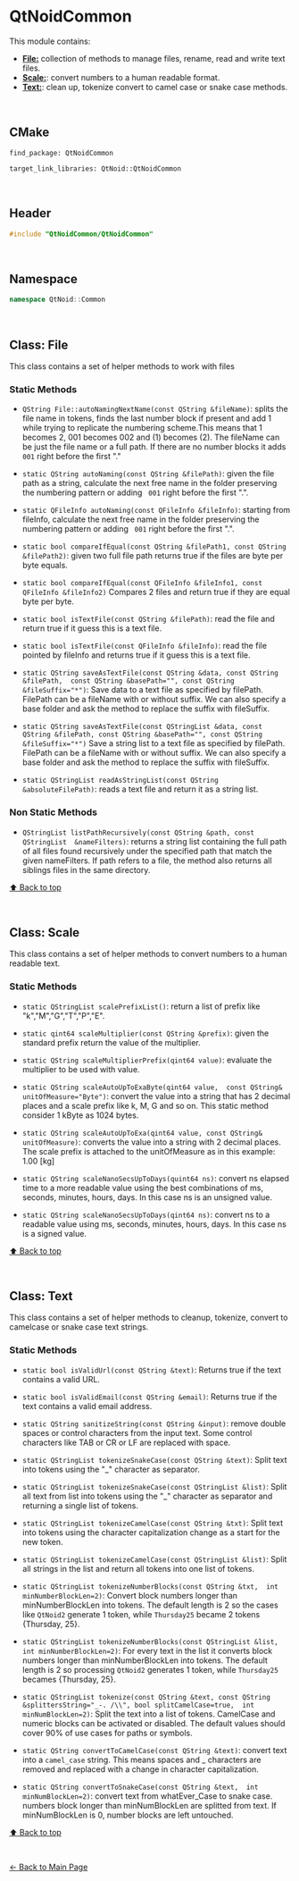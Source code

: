 # QtNoidCommon
This module contains:
- [**File:**](#class-file) collection of methods to manage files, rename, read and write text files.
- [**Scale:**](#class-scale): convert numbers to a human readable format.
- [**Text:**](#class-text): clean up, tokenize convert to camel case or snake case methods.

&nbsp;

## CMake
```
find_package: QtNoidCommon

target_link_libraries: QtNoid::QtNoidCommon
```

&nbsp;

## Header

```cpp
#include "QtNoidCommon/QtNoidCommon"
```

&nbsp;

## Namespace

```cpp
namespace QtNoid::Common
```

&nbsp;

## Class: File
This class contains a set of helper methods to work
with files

### Static Methods
- `QString File::autoNamingNextName(const QString &fileName)`: splits the file
  name in tokens, finds the last number block if present and add 1 while trying 
  to replicate the numbering scheme.This means that 1 becomes 2, 001 becomes 002
  and (1) becomes (2). The fileName can be just the file name or a full path. If
  there are no number blocks it adds ` 001` right before the first "."

- `static QString autoNaming(const QString &filePath)`: given the file path 
  as a string, calculate the next free name in the folder preserving the 
  numbering pattern or adding ` 001` right before the first ".".

- `static QFileInfo autoNaming(const QFileInfo &fileInfo)`: starting from
  fileInfo, calculate the next free name in the folder preserving the numbering 
  pattern or adding ` 001` right before the first ".".
  
- `static bool compareIfEqual(const QString &filePath1, const QString &filePath2)`: 
  given two full file path returns true if the files are byte per byte equals.
  
- `static bool compareIfEqual(const QFileInfo &fileInfo1, const QFileInfo &fileInfo2)`
  Compares 2 files and return true if they are equal byte per byte.

- `static bool isTextFile(const QString &filePath)`: read the file and return true
  if it guess this is a text file. 
  
- `static bool isTextFile(const QFileInfo &fileInfo)`: read the file pointed by
  fileInfo and returns true if it guess this is a text file. 

- `static QString saveAsTextFile(const QString &data, const QString &filePath, 
  const QString &basePath="", const QString &fileSuffix="*")`:
  Save data to a text file as specified by filePath. FilePath can be a fileName 
  with or without suffix. We can also specify a base folder and ask the method
  to replace the suffix with fileSuffix.
  
- `static QString saveAsTextFile(const QStringList &data, const QString &filePath,
  const QString &basePath="", const QString &fileSuffix="*")`
  Save a string list to a text file as specified by filePath. FilePath can be a 
  fileName with or without suffix. We can also specify a base folder and ask the 
  method to replace the suffix with fileSuffix.

- `static QStringList readAsStringList(const QString &absoluteFilePath)`: reads
  a text file and return it as a string list.
  

### Non Static Methods

- `QStringList listPathRecursively(const QString &path, const QStringList 
   &nameFilters)`: returns a string list containing the full path of all files 
   found recursively under the specified path that match the given nameFilters. 
   If path refers to a file, the method also returns all siblings files in the
   same directory.

[⬆ Back to top](#qtnoidcommon)

&nbsp;

## Class: Scale
This class contains a set of helper methods to convert numbers to 
a human readable text. 

### Static Methods
 - `static QStringList scalePrefixList()`: return a list of prefix 
    like "k","M","G","T","P","E".
    
 - `static qint64 scaleMultiplier(const QString &prefix)`: given 
    the standard prefix return the value of the multiplier.
 
 - `static QString scaleMultiplierPrefix(qint64 value)`: evaluate 
    the multiplier to be used with value.
 
 - `static QString scaleAutoUpToExaByte(qint64 value, 
    const QString& unitOfMeasure="Byte")`: convert the value into a
    string that has 2 decimal places and a scale prefix like k, M,
    G and so on. This static method consider 1 kByte as 1024 bytes.

 - `static QString scaleAutoUpToExa(qint64 value, const QString& 
    unitOfMeasure)`: converts the value into a string with 2 decimal
    places. The scale prefix is attached to the unitOfMeasure as in
    this example: 1.00 [kg]
 
 - `static QString scaleNanoSecsUpToDays(quint64 ns)`: convert ns 
    elapsed time to a more readable value using the best combinations
    of ms, seconds, minutes, hours, days. In this case ns is an 
    unsigned value.
    
 - `static QString scaleNanoSecsUpToDays(qint64 ns)`: convert ns 
    to a readable value using ms, seconds, minutes, hours, days. In
    this case ns is a signed value.
    
[⬆ Back to top](#qtnoidcommon)

&nbsp;

## Class: Text
This class contains a set of helper methods to cleanup, tokenize, 
convert to camelcase or snake case text strings.


### Static Methods

- `static bool isValidUrl(const QString &text)`: Returns true if 
    the text contains a valid URL.
    
- `static bool isValidEmail(const QString &email)`: Returns true if
    the text contains a valid email address.

- `static QString sanitizeString(const QString &input)`: remove 
   double spaces or control characters from the input text. Some
   control characters like TAB or CR or LF are replaced with space.

- `static QStringList tokenizeSnakeCase(const QString &text)`: 
    Split text into tokens using the "_" character as separator.
    
- `static QStringList tokenizeSnakeCase(const QStringList &list)`:
    Split all text from list into tokens using the "_" character 
    as separator and returning a single list of tokens.

- `static QStringList tokenizeCamelCase(const QString &txt)`: 
    Split text into tokens using the character capitalization 
    change as a start for the new token.
    
- `static QStringList tokenizeCamelCase(const QStringList &list)`: 
  Split all strings in the list and return all tokens into one 
  list of tokens.

- `static QStringList tokenizeNumberBlocks(const QString &txt, 
    int minNumberBlockLen=2)`: Convert block numbers longer than 
    minNumberBlockLen into tokens. The default length is 2 so the
    cases like `QtNoid2` generate 1 token, while `Thursday25` 
    became 2 tokens {Thursday, 25}.
    
- `static QStringList tokenizeNumberBlocks(const QStringList &list,
    int minNumberBlockLen=2)`: For every text in the list it 
    converts block numbers longer than minNumberBlockLen into tokens. 
    The default length is 2 so processing `QtNoid2` generates 1 
    token, while `Thursday25` becames {Thursday, 25}.

- `static QStringList tokenize(const QString &text, const QString 
    &splittersString="_-. /\\", bool splitCamelCase=true, 
    int minNumBlockLen=2)`: Split the text into a list of tokens. 
    CamelCase and numeric blocks can be activated or disabled. 
    The default values should cover 90% of use cases for paths or 
    symbols.

- `static QString convertToCamelCase(const QString &text)`: 
    convert text into a `camel_case` string. This means spaces and 
    _ characters are removed and replaced with a change in character
    capitalization.

- `static QString convertToSnakeCase(const QString &text, 
    int minNumBlockLen=2)`: convert text from whatEver_Case to 
    snake case. numbers block longer than minNumBlockLen are 
    splitted from text. If minNumBlockLen is 0, number blocks
    are left untouched.

[⬆ Back to top](#qtnoidcommon)

&nbsp;


[← Back to Main Page](./../README.md)

